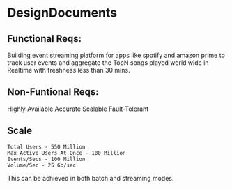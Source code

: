 # DesignDocuments

## Functional Reqs: 
Building event streaming platform for apps like spotify and amazon prime to track user events and aggregate the TopN songs played world wide in Realtime with freshness less than 30 mins.

## Non-Funtional Reqs: 
Highly Available
Accurate
Scalable
Fault-Tolerant
 
## Scale
```
Total Users - 550 Million
Max Active Users At Once - 100 Million
Events/Secs - 100 Million
Volume/Sec - 25 Gb/sec
```
This can be achieved in both batch and streaming modes.
